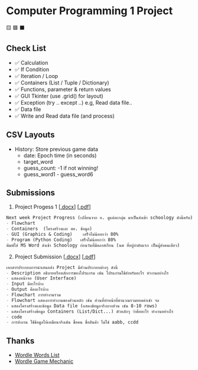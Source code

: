 # Computer Programming 1 Project

🟨 🟩 ⬛

## Check List

- ✅ Calculation
- ✅ If Condition
- ✅ Iteration / Loop
- ✅ Containers (List / Tuple / Dictionary)
- ✅ Functions, parameter & return values
- ✅  GUI Tkinter (use .grid() for layout)
- ✅ Exception (try .. except ..) e.g, Read data file..
- ✅ Data file
- ✅ Write and Read data file (and process)

## CSV Layouts

- History: Store previous game data
  - date: Epoch time (in seconds)
  - target_word
  - guess_count: -1 if not winning!
  - guess_word1 - guess_word6

## Submissions

1. Project Progess 1 [[.docx](docs/project_wordle.docx)] [[.pdf](docs/project_wordle.pdf)]

```md
Next week Project Progress (เปลี่ยนจาก อ. ดูแต่ละกลุ่ม มาเป็นส่งเข้า schoology ดังนี้ครับ)
- Flowchart
- Containers  (โครงสร้างและ ตย. ข้อมูล)
- GUI (Graphics & Coding)    เสร็จไม่น้อยกว่า 80%
- Program (Python Coding)   เสร็จไม่น้อยกว่า 80%
พิมพ์ใส่ MS Word ส่งเข้า Schoology ก่อนวันที่มีคลาสเรียน (นศ ที่อยู่ลำดับแรก เป็นผู้ส่งคนเดียว)
```

2. Project Submission [[.docx](docs/project_submission.docx)] [[.pdf](docs/project_submission.pdf)]

```md
เอกสารประกอบการนําเสนอส่ง Project มีส่วนประกอบต่างๆ ดังนี้
- Description อธิบายหรือหลักการของโปรแกรม เช่น โปรแกรมใช้สําหรับอะไร ทํางานอย่างไร
- แสดงหน้าจอ (User Interface)
- Input มีอะไรบ้าง
- Output คืออะไรบ้าง
- Flowchart การทํางานรวม
- Flowchart แสดงการทํางานของส่วนหลัก เช่น ส่วนที่ทําหน้าที่คํานวณรวมยอดค่าเช่า ฯล
- แสดงโครงสร้างและข้อมูล Data file (แสดงข้อมูลจริงบางส่วน เช่น 8-10 rows)
- แสดงโครงสร้างข้อมูล Containers (List/Dict...) ตัวหลักๆ ว่าคืออะไร ทํางานอย่างไร
- code
- การส่งงาน ใช้ข้อมูลให้เหมือนจริงเช่น ชื่อคน ชื่อสินค้า ไม่ใช่ aabb, ccdd
```

## Thanks

- [Wordle Words List](https://github.com/tabatkins/wordle-list)
- [Wordle Game Mechanic](https://github.com/AravindhStanley/wordle-clone-python/blob/main/src/modules/wordle.py)
